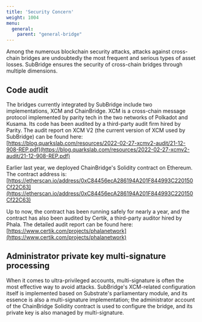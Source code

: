 ```yaml
---
title: 'Security Concern'
weight: 1004
menu:
  general:
    parent: "general-bridge"
---
```


Among the numerous blockchain security attacks, attacks against cross-chain bridges are undoubtedly the most frequent and serious types of asset losses. SubBridge ensures the security of cross-chain bridges through multiple dimensions.

## Code audit

The bridges currently integrated by SubBridge include two implementations, XCM and ChainBridge. XCM is a cross-chain message protocol implemented by parity tech in the two networks of Polkadot and Kusama. Its code has been audited by a third-party audit firm hired by Parity. The audit report on XCM V2 (the current version of XCM used by SubBridge) can be found here: [https://blog.quarkslab.com/resources/2022-02-27-xcmv2-audit/21-12-908-REP.pdf](https://blog.quarkslab.com/resources/2022-02-27-xcmv2-audit/21-12-908-REP.pdf)

Earlier last year, we deployed ChainBridge's Solidity contract on Ethereum. The contract address is:[https://etherscan.io/address/0xC84456ecA286194A201F844993C220150Cf22C63](https://etherscan.io/address/0xC84456ecA286194A201F844993C220150Cf22C63)

Up to now, the contract has been running safely for nearly a year, and the contract has also been audited by Certik, a third-party auditor hired by Phala. The detailed audit report can be found here:[https://www.certik.com/projects/phalanetwork](https://www.certik.com/projects/phalanetwork)

## Administrator private key multi-signature processing

When it comes to ultra-privileged accounts, multi-signature is often the most effective way to avoid attacks. SubBridge's XCM-related configuration itself is implemented based on Substrate's parliamentary module, and its essence is also a multi-signature implementation; the administrator account of the ChainBridge Solidity contract is used to configure the bridge, and its private key is also managed by multi-signature.

